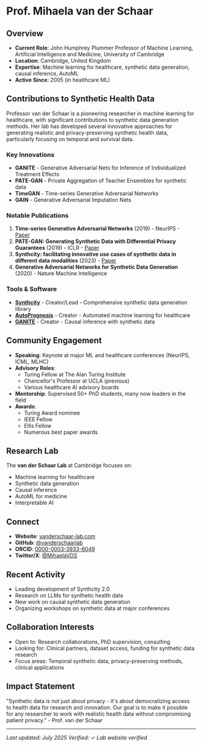 # Prof. Mihaela van der Schaar

## Overview
- **Current Role**: John Humphrey Plummer Professor of Machine Learning, Artificial Intelligence and Medicine, University of Cambridge
- **Location**: Cambridge, United Kingdom
- **Expertise**: Machine learning for healthcare, synthetic data generation, causal inference, AutoML
- **Active Since**: 2005 (in healthcare ML)

## Contributions to Synthetic Health Data

Professor van der Schaar is a pioneering researcher in machine learning for healthcare, with significant contributions to synthetic data generation methods. Her lab has developed several innovative approaches for generating realistic and privacy-preserving synthetic health data, particularly focusing on temporal and survival data.

### Key Innovations
- **GANITE** - Generative Adversarial Nets for Inference of Individualized Treatment Effects
- **PATE-GAN** - Private Aggregation of Teacher Ensembles for synthetic data
- **TimeGAN** - Time-series Generative Adversarial Networks
- **GAIN** - Generative Adversarial Imputation Nets

### Notable Publications
1. **Time-series Generative Adversarial Networks** (2019) - NeurIPS - [Paper](https://papers.nips.cc/paper/2019/hash/c9efe5f26cd17ba6216bbe2a7d26d490-Abstract.html)
2. **PATE-GAN: Generating Synthetic Data with Differential Privacy Guarantees** (2019) - ICLR - [Paper](https://openreview.net/forum?id=S1zk9iRqF7)
3. **Synthcity: facilitating innovative use cases of synthetic data in different data modalities** (2023) - [Paper](https://arxiv.org/abs/2301.07573)
4. **Generative Adversarial Networks for Synthetic Data Generation** (2020) - Nature Machine Intelligence

### Tools & Software
- **[Synthcity](https://github.com/vanderschaarlab/synthcity)** - Creator/Lead - Comprehensive synthetic data generation library
- **[AutoPrognosis](https://github.com/vanderschaarlab/autoprognosis)** - Creator - Automated machine learning for healthcare
- **[GANITE](https://github.com/vanderschaarlab/mlforhealthlabpub/tree/main/alg/ganite)** - Creator - Causal inference with synthetic data

## Community Engagement
- **Speaking**: Keynote at major ML and healthcare conferences (NeurIPS, ICML, MLHC)
- **Advisory Roles**: 
  - Turing Fellow at The Alan Turing Institute
  - Chancellor's Professor at UCLA (previous)
  - Various healthcare AI advisory boards
- **Mentorship**: Supervised 50+ PhD students, many now leaders in the field
- **Awards**: 
  - Turing Award nominee
  - IEEE Fellow
  - Ellis Fellow
  - Numerous best paper awards

## Research Lab
The **van der Schaar Lab** at Cambridge focuses on:
- Machine learning for healthcare
- Synthetic data generation
- Causal inference
- AutoML for medicine
- Interpretable AI

## Connect
- **Website**: [vanderschaar-lab.com](https://www.vanderschaar-lab.com/)
- **GitHub**: [@vanderschaarlab](https://github.com/vanderschaarlab)
- **ORCID**: [0000-0003-3933-6049](https://orcid.org/0000-0003-3933-6049)
- **Twitter/X**: [@MihaelaVDS](https://twitter.com/MihaelaVDS)
<!-- - **Lab Twitter**: [@vanderschaarlab](https://twitter.com/vanderschaarlab) -->

## Recent Activity
- Leading development of Synthcity 2.0
- Research on LLMs for synthetic health data
- New work on causal synthetic data generation
- Organizing workshops on synthetic data at major conferences

## Collaboration Interests
- Open to: Research collaborations, PhD supervision, consulting
- Looking for: Clinical partners, dataset access, funding for synthetic data research
- Focus areas: Temporal synthetic data, privacy-preserving methods, clinical applications

## Impact Statement

"Synthetic data is not just about privacy - it's about democratizing access to health data for research and innovation. Our goal is to make it possible for any researcher to work with realistic health data without compromising patient privacy." - Prof. van der Schaar

---
*Last updated: July 2025*
*Verified: ✓ Lab website verified*